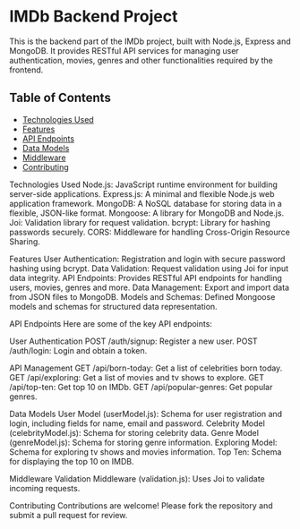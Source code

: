 # IMDb Backend Project

This is the backend part of the IMDb project, built with Node.js, Express and MongoDB. It provides RESTful API services for managing user authentication, movies, genres and other functionalities required by the frontend.

## Table of Contents

- [Technologies Used](#technologies-used)
- [Features](#features)
- [API Endpoints](#api-endpoints)
- [Data Models](#data-models)
- [Middleware](#middleware)
- [Contributing](#contributing)

Technologies Used
Node.js: JavaScript runtime environment for building server-side applications.
Express.js: A minimal and flexible Node.js web application framework.
MongoDB: A NoSQL database for storing data in a flexible, JSON-like format.
Mongoose: A library for MongoDB and Node.js.
Joi: Validation library for request validation.
bcrypt: Library for hashing passwords securely.
CORS: Middleware for handling Cross-Origin Resource Sharing.

Features
User Authentication: Registration and login with secure password hashing using bcrypt.
Data Validation: Request validation using Joi for input data integrity.
API Endpoints: Provides RESTful API endpoints for handling users, movies, genres and more.
Data Management: Export and import data from JSON files to MongoDB.
Models and Schemas: Defined Mongoose models and schemas for structured data representation.

API Endpoints
Here are some of the key API endpoints:

User Authentication
POST /auth/signup: Register a new user.
POST /auth/login: Login and obtain a token.

API Management
GET /api/born-today: Get a list of celebrities born today.
GET /api/exploring: Get a list of movies and tv shows to explore.
GET /api/top-ten: Get top 10 on IMDb.
GET /api/popular-genres: Get popular genres.

Data Models
User Model (userModel.js): Schema for user registration and login, including fields for name, email and password.
Celebrity Model (celebrityModel.js): Schema for storing celebrity data.
Genre Model (genreModel.js): Schema for storing genre information.
Exploring Model: Schema for exploring tv shows and movies information.
Top Ten: Schema for displaying the top 10 on IMDB.

Middleware
Validation Middleware (validation.js): Uses Joi to validate incoming requests.

Contributing
Contributions are welcome! Please fork the repository and submit a pull request for review.
  
